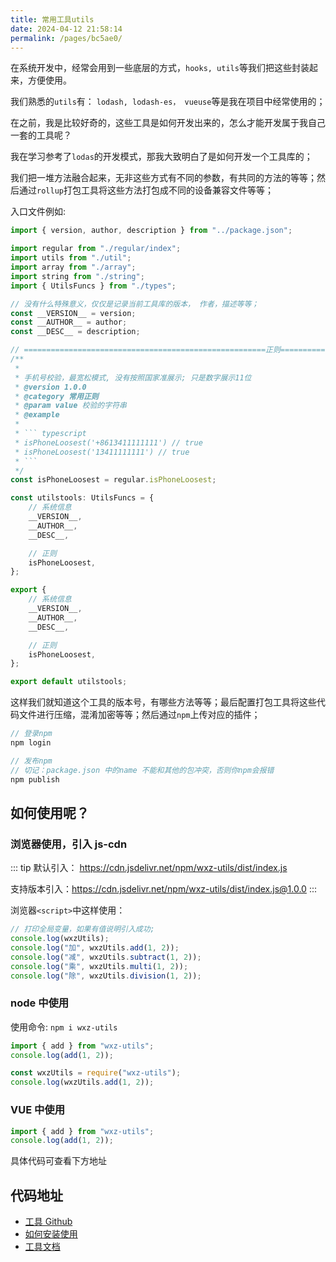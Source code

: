 ```yaml
---
title: 常用工具utils
date: 2024-04-12 21:58:14
permalink: /pages/bc5ae0/
---
```


在系统开发中，经常会用到一些底层的方式，`hooks, utils`等我们把这些封装起来，方便使用。

我们熟悉的`utils`有： `lodash, lodash-es， vueuse`等是我在项目中经常使用的；

在之前，我是比较好奇的，这些工具是如何开发出来的，怎么才能开发属于我自己一套的工具呢？

我在学习参考了`lodas`的开发模式，那我大致明白了是如何开发一个工具库的；

我们把一堆方法融合起来，无非这些方式有不同的参数，有共同的方法的等等；然后通过`rollup`打包工具将这些方法打包成不同的设备兼容文件等等；

入口文件例如:

````js
import { version, author, description } from "../package.json";

import regular from "./regular/index";
import utils from "./util";
import array from "./array";
import string from "./string";
import { UtilsFuncs } from "./types";

// 没有什么特殊意义，仅仅是记录当前工具库的版本， 作者，描述等等；
const __VERSION__ = version;
const __AUTHOR__ = author;
const __DESC__ = description;

// ======================================================正则======================================================
/**
 *
 * 手机号校验，最宽松模式, 没有按照国家准展示; 只是数字展示11位
 * @version 1.0.0
 * @category 常用正则
 * @param value 校验的字符串
 * @example
 *
 * ``` typescript
 * isPhoneLoosest('+8613411111111') // true
 * isPhoneLoosest('13411111111') // true
 * ```
 */
const isPhoneLoosest = regular.isPhoneLoosest;

const utilstools: UtilsFuncs = {
	// 系统信息
	__VERSION__,
	__AUTHOR__,
	__DESC__,

	// 正则
	isPhoneLoosest,
};

export {
	// 系统信息
	__VERSION__,
	__AUTHOR__,
	__DESC__,

	// 正则
	isPhoneLoosest,
};

export default utilstools;
````

这样我们就知道这个工具的版本号，有哪些方法等等；最后配置打包工具将这些代码文件进行压缩，混淆加密等等；然后通过`npm`上传对应的插件；

```js
// 登录npm
npm login

// 发布npm
// 切记：package.json 中的name 不能和其他的包冲突，否则你npm会报错
npm publish


```

## 如何使用呢？

### 浏览器使用，引入 js-cdn

::: tip
默认引入： https://cdn.jsdelivr.net/npm/wxz-utils/dist/index.js

支持版本引入：https://cdn.jsdelivr.net/npm/wxz-utils/dist/index.js@1.0.0
:::

浏览器`<script>`中这样使用：

```js
// 打印全局变量，如果有值说明引入成功;
console.log(wxzUtils);
console.log("加", wxzUtils.add(1, 2));
console.log("减", wxzUtils.subtract(1, 2));
console.log("乘", wxzUtils.multi(1, 2));
console.log("除", wxzUtils.division(1, 2));
```

### node 中使用

使用命令: <code>npm i wxz-utils</code>

```js
import { add } from "wxz-utils";
console.log(add(1, 2));

const wxzUtils = require("wxz-utils");
console.log(wxzUtils.add(1, 2));
```

### VUE 中使用

```ts
import { add } from "wxz-utils";
console.log(add(1, 2));
```

具体代码可查看下方地址

## 代码地址

- [工具 Github](https://github.com/wangxiaoze-view/utilstools)
- [如何安装使用](https://www.npmjs.com/package/wxz-utils)
- [工具文档](https://utilstools-docs.wangxiaoze.wang/)
